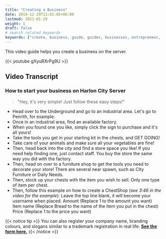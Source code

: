 ```yaml
---
title: "Creating a Business"
date: 2018-12-29T11:02:05+06:00
lastmod: 2021-01-29
weight: 1
draft: false
# search related keywords
keywords: ["create, business, guide, guides, businesses, entrepreneur, money"]
---
```


This video guide helps you create a business on the server.


{{< youtube gXyuRXrPg9U >}}

## Video Transcript
### How to start your business on Harlon City Server
> "Hey, it's very simple! Just follow these easy steps!"
- Head over to the Underground and go to an industrial area. Let's go to Penrith, for example.
- Once in an industrial area, find an available factory. 
- When you found one you like, simply click the sign to purchase and it's all yours!
- Take the tools you get in your starting kit in the chests, and GET GOING!
- Take care of your animals and make sure all your vegetables are fine!
- Then, head back into the city and find a store space you like! If you need help finding one, just contact staff. You buy the store the same way you did with the factory.
- Then, head on over to a furniture shop to get the tools you need to decorate your store! There are several near spawn, such as City Furniture or Daily Needs.
- Then, stock up your chests with the item you wish to sell. Only one type of item per chest.
- Then, follow this example on how to create a ChestShop (*see 3:46 in the video for the example*):
	Leave the top line blank, it will become your username when placed.
	Amount (Replace 1 to the amount you want)
	Item name (Replace Bread to the name of the item you put in the chest)
	Price (Replace 1 to the price you want)


{{< notice tip >}}
  You can also register your company name, branding colours, and slogans similar to a trademark registration in real life. [**See the form here.**](/forms/company-registration)
{{< /notice >}}